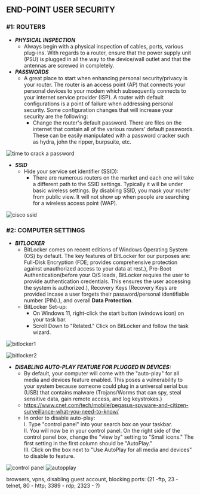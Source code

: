 ## END-POINT USER SECURITY
### #1: ROUTERS
- ***PHYSICAL INSPECTION***
  - Always begin with a physical inspection of cables, ports, various plug-ins. With regards to a router, ensure that the power supply unit (PSU) is plugged in all the way to the device/wall outlet and that the antennas are screwed in completely.  
- ***PASSWORDS***
  - A great place to start when enhancing personal security/privacy is your router. The router is an access point (AP) that connects your personal devices to your modem which subsequently connects to your internet service provider (ISP). A router with default configurations is a point of failure when addressing personal security. Some configuration changes that will increase your security are the following:
      - Change the router's default password. There are files on the internet that contain all of the various routers' default passwords. These can be easily manipulated with a password cracker such as hydra, john the ripper, burpsuite, etc.
    
![time to crack a password](https://github.com/ryangreggw/Basic-Digital-Security/assets/25268281/10863685-7b97-44e6-8e8e-c8df1dff4bdb)

- ***SSID***
  - Hide your service set identifier (SSID):  
    - There are numerous routers on the market and each one will take a different path to the SSID settings. Typically it will be under basic wireless settings. By disabling SSID, you mask your router from public view. It will not show up when people are searching for a wireless access point (WAP).
      
![cisco ssid](https://github.com/ryangreggw/Basic-Digital-Security/assets/25268281/56d603d0-410c-45b5-b302-427898414f9b)

### #2: COMPUTER SETTINGS
- ***BITLOCKER***
  - BitLocker comes on recent editions of Windows Operating System (OS) by default. The key features of BitLocker for our purposes are: Full-Disk Encryption (FDE; provides comprehensive protection against unauthorized access to your data at rest.), Pre-Boot Authentication(before your O/S loads, BitLocker requies the user to provide authentication credentials. This ensures the user accessing the system is authorized.), Recovery Keys (Recovery Keys are provided incase a user forgets their password/personal identifiable number (PIN).), and overall **Data Protection**.
  - BitLocker Set-up:
    - On Windows 11, right-click the start button (windows icon) on your task bar.
    - Scroll Down to "Related." Click on BitLocker and follow the task wizard.
      
 ![bitlocker1](https://github.com/ryangreggw/Basic-Digital-Security/assets/25268281/33650c6e-fd87-4246-979a-c48f09602cbc)

![bitlocker2](https://github.com/ryangreggw/Basic-Digital-Security/assets/25268281/86c4deac-123c-4061-8f46-7a02cab9682e)

- ***DISABLING AUTO-PLAY FEATURE FOR PLUGGED IN DEVICES:***
  - By default, your computer will come with the "auto-play"  for all media and devices feature enabled. This poses a vulnerability to your system because someone could plug in a universal serial bus (USB) that contains malware (Trojans/Worms that can spy, steal sensitive data, gain remote access, and log keystrokes.)
  - https://www.cnet.com/tech/mobile/pegasus-spyware-and-citizen-surveillance-what-you-need-to-know/
  - In order to disable auto-play:  
    I. Type "control panel" into your search box on your taskbar.  
    II. You will now be in your control panel. On the right side of the control panel box, change the "view by" setting to "Small icons." The first setting in the first column should be "AutoPlay."  
    III. Click on the box next to "Use AutoPlay for all media and devices" to disable to feature.
    
![control panel](https://github.com/ryangreggw/Basic-Digital-Security/assets/25268281/6f7f999a-e2b8-4696-bf7a-00b07c397533)
![autopplay](https://github.com/ryangreggw/Basic-Digital-Security/assets/25268281/beabc55d-94f6-4425-914f-2ddc81c7f903)

browsers, vpns, disabling guest account, blocking ports: (21 -ftp, 23 - telnet, 80 - http; 3389 - rdp; 2323 - ?)



